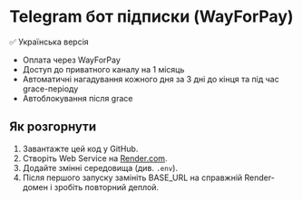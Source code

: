 # Telegram бот підписки (WayForPay)

✅ Українська версія  
- Оплата через WayForPay  
- Доступ до приватного каналу на 1 місяць  
- Автоматичні нагадування кожного дня за 3 дні до кінця та під час grace-періоду  
- Автоблокування після grace  

## Як розгорнути
1. Завантажте цей код у GitHub.  
2. Створіть Web Service на [Render.com](https://render.com).  
3. Додайте змінні середовища (див. `.env`).  
4. Після першого запуску замініть BASE_URL на справжній Render-домен і зробіть повторний деплой.
